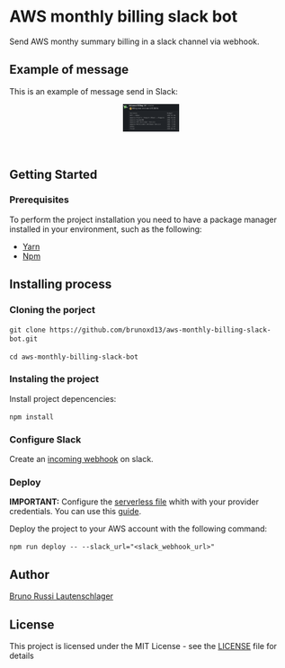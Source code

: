 # AWS monthly billing slack bot

Send AWS monthy summary billing in a slack channel via webhook.


## Example of message
This is an example of message send in Slack:

<p align="center">
  <img src="https://raw.githubusercontent.com/brunoxd13/aws-monthly-billing-slack-bot/master/assets/example.png" alt="logo" width="100" />
</p>
<br>

## Getting Started

### Prerequisites

To perform the project installation you need to have a package manager installed in your environment, such as the following:
* [Yarn](https://yarnpkg.com/pt-BR/)
* [Npm](https://www.npmjs.com)

## Installing process
### Cloning the porject
```
git clone https://github.com/brunoxd13/aws-monthly-billing-slack-bot.git

cd aws-monthly-billing-slack-bot
```

###  Instaling the project
Install project depencencies:

`npm install`

### Configure Slack

Create an [incoming webhook](https://www.slack.com/apps/new/A0F7XDUAZ) on slack.

### Deploy
**IMPORTANT:** Configure the [serverless file](./serverless.yml) whith with your provider credentials. You can use this [guide](https://www.serverless.com/framework/docs/providers/aws/guide/credentials#create-an-iam-user-and-access-key). 

Deploy the project to your AWS account with the following command:

`npm run deploy -- --slack_url="<slack_webhook_url>"`

## Author
[Bruno Russi Lautenschlager](https://github.com/brunoxd13)

## License

This project is licensed under the MIT License - see the [LICENSE](LICENSE) file for details